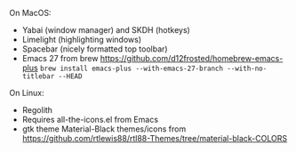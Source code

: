 
On MacOS:
- Yabai (window manager) and SKDH (hotkeys)
- Limelight (highlighting windows)
- Spacebar (nicely formatted top toolbar)
- Emacs 27 from brew https://github.com/d12frosted/homebrew-emacs-plus
`brew install emacs-plus --with-emacs-27-branch --with-no-titlebar --HEAD`

On Linux:
- Regolith
- Requires all-the-icons.el from Emacs
- gtk theme Material-Black themes/icons from https://github.com/rtlewis88/rtl88-Themes/tree/material-black-COLORS
